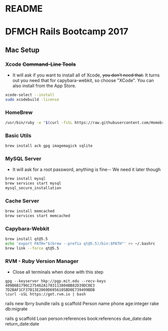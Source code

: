 # README

# DFMCH Rails Bootcamp 2017

## Mac Setup

### Xcode ~~Command-Line Tools~~
* It will ask if you want to install all of Xcode, ~~you don't need that.~~ It turns out you need that for capybara-webkit, so choose "XCode". You can also install from the App Store.
```bash
xcode-select --install
sudo xcodebuild -license
```

### HomeBrew
```bash
/usr/bin/ruby -e "$(curl -fsSL https://raw.githubusercontent.com/Homebrew/install/master/install)"
```

### Basic Utils
```bash
brew install ack gpg imagemagick sqlite
```

### MySQL Server 
* It will ask for a root password, anything is fine-- We need it later though

```bash
brew install mysql
brew services start mysql
mysql_secure_installation
```
      
### Cache Server
```bash
brew install memcached
brew services start memcached
```

### Capybara-Webkit
```bash
brew install qt@5.5
echo 'export PATH="$(brew --prefix qt@5.5)/bin:$PATH"' >> ~/.bashrc
brew link --force qt@5.5
```

### RVM - Ruby Version Manager
* Close all terminals when done with this step
```
gpg --keyserver hkp://pgp.mit.edu --recv-keys 409B6B1796C275462A1703113804BB82D39DC0E3 7D2BAF1CF37B13E2069D6956105BD0E739499BDB
\curl -sSL https://get.rvm.io | bash
```


rails new lbrry
bundle
rails g scaffold Person name phone age:integer
rake db:migrate

rails g scaffold Loan person:references book:references due_date:date return_date:date
